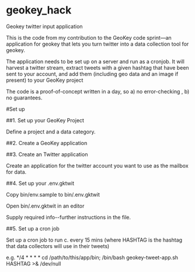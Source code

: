 geokey_hack
===========

Geokey twitter input application 

This is the code from my contribution to the GeoKey code sprint—an application for geokey that lets you turn twitter into a data collection tool for geokey. 

The application needs to be set up on a server and run as a cronjob. It will harvest a twitter stream, extract tweets with a given hashtag that have been sent to your account, and add them (including geo data and an image if present) to your GeoKey project

The code is a proof-of-concept written in a day, so a) no error-checking , b) no guarantees. 

#Set up

##1. Set up your GeoKey Project

Define a project and a data category. 

##2. Create a GeoKey application

##3. Create an Twitter application 

Create an application for the twitter account you want to use as the mailbox for data. 

##4. Set up your .env.gktwit

Copy bin/env.sample to bin/.env.gktwit

Open bin/.env.gktwit in an editor

Supply required info--further instructions in the file. 


##5. Set up a cron job 

Set up a cron job to run c. every 15 mins
(where HASHTAG is the hashtag that data collectors will use in their tweets)

e.g.  */4 *  * * * cd /path/to/this/app/bin; /bin/bash geokey-tweet-app.sh HASHTAG >& /dev/null 




